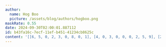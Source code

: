 ```yaml
---
author:
  name: Hog Boo
  picture: /assets/blog/authors/hogboo.png
maskRate: 0.55
date: 2024-09-30T02:00:01.887112
id: b43fa16c-7ecf-11ef-b451-41234cb8625c
content: '[[6, 5, 0, 2, 3, 0, 8, 0, 1], [4, 0, 3, 0, 0, 0, 2, 5, 9], [2, 0, 0, 0, 9, 0, 3, 0, 7], [9, 0, 0, 3, 4, 1, 0, 2, 0], [3, 0, 1, 0, 7, 2, 5, 9, 0], [7, 6, 2, 0, 0, 0, 0, 0, 0], [5, 0, 0, 0, 0, 0, 9, 0, 0], [1, 0, 4, 0, 0, 0, 0, 0, 5], [8, 2, 0, 0, 0, 0, 4, 0, 0]]'
---
```

